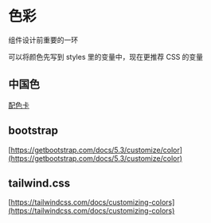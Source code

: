 # 色彩

组件设计前重要的一环

可以将颜色先写到 styles 里的变量中，现在更推荐 CSS 的变量

## 中国色

[配色卡](https://peiseka.com/zhongguochuantongse.html)

## bootstrap

[https://getbootstrap.com/docs/5.3/customize/color](https://getbootstrap.com/docs/5.3/customize/color)

## tailwind.css

[https://tailwindcss.com/docs/customizing-colors](https://tailwindcss.com/docs/customizing-colors)